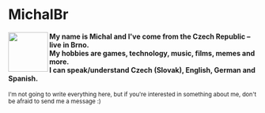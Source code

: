 <h1>MichalBr</h1>
<img width=80 height=80 align="left" src="https://lh3.googleusercontent.com/drive-viewer/AFDK6gMkXtzNfbGpK_-jNHYyCoFNeuK4zhtNbxUP_VrzpuAkkzKuFaMYDeQjJ-tulEihEr_vovhHrw1LLuLGSNmme3kEhFxF4A=w1920-h961"></img>
<b>
My name is Michal and I've come from the Czech Republic – live in Brno.<br>
My hobbies are games, technology, music, films, memes and more.<br>
I can speak/understand Czech (Slovak), English, German and Spanish.<br></b>
<br><small>I'm not going to write everything here, but if you're interested in something about me, don't be afraid to send me a message :)</small>
